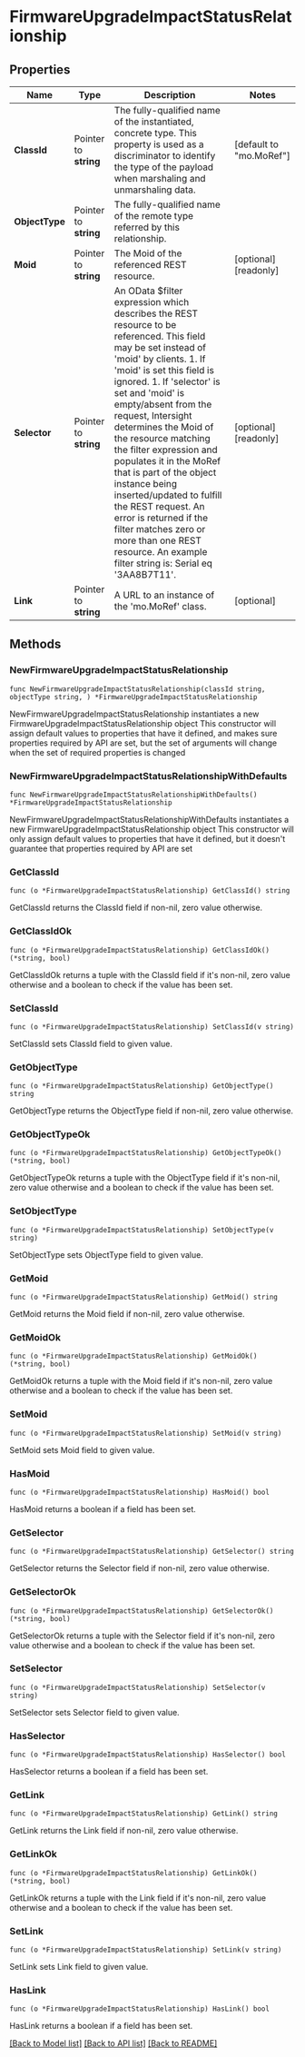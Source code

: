# FirmwareUpgradeImpactStatusRelationship

## Properties

Name | Type | Description | Notes
------------ | ------------- | ------------- | -------------
**ClassId** | Pointer to **string** | The fully-qualified name of the instantiated, concrete type. This property is used as a discriminator to identify the type of the payload when marshaling and unmarshaling data. | [default to "mo.MoRef"]
**ObjectType** | Pointer to **string** | The fully-qualified name of the remote type referred by this relationship. | 
**Moid** | Pointer to **string** | The Moid of the referenced REST resource. | [optional] [readonly] 
**Selector** | Pointer to **string** | An OData $filter expression which describes the REST resource to be referenced. This field may be set instead of &#39;moid&#39; by clients. 1. If &#39;moid&#39; is set this field is ignored. 1. If &#39;selector&#39; is set and &#39;moid&#39; is empty/absent from the request, Intersight determines the Moid of the resource matching the filter expression and populates it in the MoRef that is part of the object instance being inserted/updated to fulfill the REST request. An error is returned if the filter matches zero or more than one REST resource. An example filter string is: Serial eq &#39;3AA8B7T11&#39;. | [optional] [readonly] 
**Link** | Pointer to **string** | A URL to an instance of the &#39;mo.MoRef&#39; class. | [optional] 

## Methods

### NewFirmwareUpgradeImpactStatusRelationship

`func NewFirmwareUpgradeImpactStatusRelationship(classId string, objectType string, ) *FirmwareUpgradeImpactStatusRelationship`

NewFirmwareUpgradeImpactStatusRelationship instantiates a new FirmwareUpgradeImpactStatusRelationship object
This constructor will assign default values to properties that have it defined,
and makes sure properties required by API are set, but the set of arguments
will change when the set of required properties is changed

### NewFirmwareUpgradeImpactStatusRelationshipWithDefaults

`func NewFirmwareUpgradeImpactStatusRelationshipWithDefaults() *FirmwareUpgradeImpactStatusRelationship`

NewFirmwareUpgradeImpactStatusRelationshipWithDefaults instantiates a new FirmwareUpgradeImpactStatusRelationship object
This constructor will only assign default values to properties that have it defined,
but it doesn't guarantee that properties required by API are set

### GetClassId

`func (o *FirmwareUpgradeImpactStatusRelationship) GetClassId() string`

GetClassId returns the ClassId field if non-nil, zero value otherwise.

### GetClassIdOk

`func (o *FirmwareUpgradeImpactStatusRelationship) GetClassIdOk() (*string, bool)`

GetClassIdOk returns a tuple with the ClassId field if it's non-nil, zero value otherwise
and a boolean to check if the value has been set.

### SetClassId

`func (o *FirmwareUpgradeImpactStatusRelationship) SetClassId(v string)`

SetClassId sets ClassId field to given value.


### GetObjectType

`func (o *FirmwareUpgradeImpactStatusRelationship) GetObjectType() string`

GetObjectType returns the ObjectType field if non-nil, zero value otherwise.

### GetObjectTypeOk

`func (o *FirmwareUpgradeImpactStatusRelationship) GetObjectTypeOk() (*string, bool)`

GetObjectTypeOk returns a tuple with the ObjectType field if it's non-nil, zero value otherwise
and a boolean to check if the value has been set.

### SetObjectType

`func (o *FirmwareUpgradeImpactStatusRelationship) SetObjectType(v string)`

SetObjectType sets ObjectType field to given value.


### GetMoid

`func (o *FirmwareUpgradeImpactStatusRelationship) GetMoid() string`

GetMoid returns the Moid field if non-nil, zero value otherwise.

### GetMoidOk

`func (o *FirmwareUpgradeImpactStatusRelationship) GetMoidOk() (*string, bool)`

GetMoidOk returns a tuple with the Moid field if it's non-nil, zero value otherwise
and a boolean to check if the value has been set.

### SetMoid

`func (o *FirmwareUpgradeImpactStatusRelationship) SetMoid(v string)`

SetMoid sets Moid field to given value.

### HasMoid

`func (o *FirmwareUpgradeImpactStatusRelationship) HasMoid() bool`

HasMoid returns a boolean if a field has been set.

### GetSelector

`func (o *FirmwareUpgradeImpactStatusRelationship) GetSelector() string`

GetSelector returns the Selector field if non-nil, zero value otherwise.

### GetSelectorOk

`func (o *FirmwareUpgradeImpactStatusRelationship) GetSelectorOk() (*string, bool)`

GetSelectorOk returns a tuple with the Selector field if it's non-nil, zero value otherwise
and a boolean to check if the value has been set.

### SetSelector

`func (o *FirmwareUpgradeImpactStatusRelationship) SetSelector(v string)`

SetSelector sets Selector field to given value.

### HasSelector

`func (o *FirmwareUpgradeImpactStatusRelationship) HasSelector() bool`

HasSelector returns a boolean if a field has been set.

### GetLink

`func (o *FirmwareUpgradeImpactStatusRelationship) GetLink() string`

GetLink returns the Link field if non-nil, zero value otherwise.

### GetLinkOk

`func (o *FirmwareUpgradeImpactStatusRelationship) GetLinkOk() (*string, bool)`

GetLinkOk returns a tuple with the Link field if it's non-nil, zero value otherwise
and a boolean to check if the value has been set.

### SetLink

`func (o *FirmwareUpgradeImpactStatusRelationship) SetLink(v string)`

SetLink sets Link field to given value.

### HasLink

`func (o *FirmwareUpgradeImpactStatusRelationship) HasLink() bool`

HasLink returns a boolean if a field has been set.


[[Back to Model list]](../README.md#documentation-for-models) [[Back to API list]](../README.md#documentation-for-api-endpoints) [[Back to README]](../README.md)


